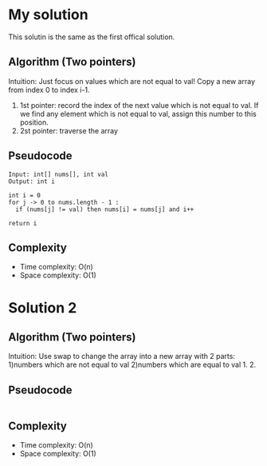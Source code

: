 # My solution
This solutin is the same as the first offical solution.
## Algorithm (Two pointers)
Intuition: Just focus on values which are not equal to val! Copy a new array from index 0 to index i-1.
1. 1st pointer: record the index of the next value which is not equal to val. If we find any element which is not equal to val, assign this number to this position.
2. 2st pointer: traverse the array
## Pseudocode
```
Input: int[] nums[], int val
Output: int i

int i = 0
for j -> 0 to nums.length - 1 :
  if (nums[j] != val) then nums[i] = nums[j] and i++
  
return i

```
## Complexity
- Time complexity: O(n)
- Space complexity: O(1)
# Solution 2
## Algorithm (Two pointers)
Intuition: Use swap to change the array into a new array with 2 parts: 1)numbers which are not equal to val 2)numbers which are equal to val
1. 
2. 
## Pseudocode
```
```
## Complexity
- Time complexity: O(n)
- Space complexity: O(1)
